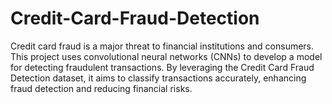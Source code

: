 # Credit-Card-Fraud-Detection
Credit card fraud is a major threat to financial institutions and consumers. This project uses convolutional neural networks (CNNs) to develop a model for detecting fraudulent transactions. By leveraging the Credit Card Fraud Detection dataset, it aims to classify transactions accurately, enhancing fraud detection and reducing financial risks.
